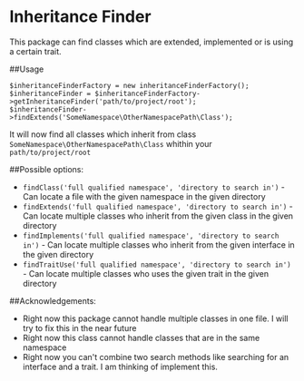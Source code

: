 # Inheritance Finder
This package can find classes which are extended, implemented or is using a certain trait.

##Usage

```
$inheritanceFinderFactory = new inheritanceFinderFactory();
$inheritanceFinder = $inheritanceFinderFactory->getInheritanceFinder('path/to/project/root');
$inheritanceFinder->findExtends('SomeNamespace\OtherNamespacePath\Class');
```

It will now find all classes which inherit from class `SomeNamespace\OtherNamespacePath\Class` whithin your `path/to/project/root`

##Possible options:

* `findClass('full qualified namespace', 'directory to search in')` - Can locate a file with the given namespace in the given directory
* `findExtends('full qualified namespace', 'directory to search in')` - Can locate multiple classes who inherit from the given class in the given directory
* `findImplements('full qualified namespace', 'directory to search in')` - Can locate multiple classes who inherit from the given interface in the given directory
* `findTraitUse('full qualified namespace', 'directory to search in')` - Can locate multiple classes who uses the given trait in the given directory


##Acknowledgements:
* Right now this package cannot handle multiple classes in one file. I will try to fix this in the near future
* Right now this class cannot handle classes that are in the same namespace
* Right now you can't combine two search methods like searching for an interface and a trait. I am thinking of implement this.
